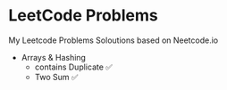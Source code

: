# LeetCode Problems
My Leetcode Problems Soloutions based on Neetcode.io


- Arrays & Hashing
    - contains Duplicate ✅
    - Two Sum ✅
    